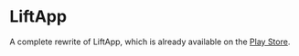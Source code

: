 # LiftApp

A complete rewrite of LiftApp, which is already available on the [Play Store](https://play.google.com/store/apps/details?id=pl.patrykgoworowski.mintlift).
